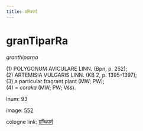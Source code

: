 ```yaml
---
title: ग्रन्थिपर्ण
---
```


# granTiparRa

<i>granthiparṇa</i>  <div n="P" />(1) <bot>POLYGONUM AVICULARE LINN.</bot> (Bpn, p. 252); <div n="P" />(2) <bot>ARTEMISIA VULGARIS LINN.</bot> (KB 2, p. 1395-1397); <div n="P" />(3) a particular fragrant plant (MW; PW); <div n="P" />(4) = <i>coraka</i> (MW; PW; Vśs).

lnum: 93

image: [552](https://www.sanskrit-lexicon.uni-koeln.de/scans/csl-apidev/servepdf.php?dict=snp&page=552)

cologne link: [ग्रन्थिपर्ण](https://sanskrit-lexicon.uni-koeln.de/scans/csl-apidev/getword.php?dict=snp&key=ग्रन्थिपर्ण)

